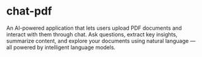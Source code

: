 # chat-pdf
An AI-powered application that lets users upload PDF documents and interact with them through chat. Ask questions, extract key insights, summarize content, and explore your documents using natural language — all powered by intelligent language models.
